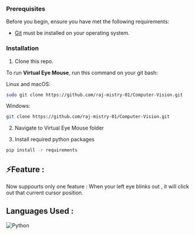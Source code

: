 ### Prerequisites

Before you begin, ensure you have met the following requirements:

* [Git](https://git-scm.com/downloads "Download Git") must be installed on your operating system.

### Installation 

1. Clone this repo.

To run **Virtual Eye Mouse**, run this command on your git bash:

Linux and macOS:

```bash
sudo git clone https://github.com/raj-mistry-01/Computer-Vision.git
```

Windows:

```bash
git clone https://github.com/raj-mistry-01/Computer-Vision.git
```

2. Navigate to Virtual Eye Mouse folder
   
3. Install required python packages

```bash
pip install -r requirements
```

## ⚡Feature : 
Now suppourts only one feature : When your left eye blinks out , it will click out that current cursor position.

## Languages Used : 
![Python](https://img.shields.io/badge/python-3670A0?style=for-the-badge&logo=python&logoColor=ffdd54)
